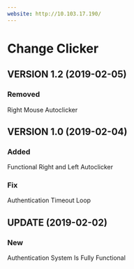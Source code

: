 ```yaml
---
website: http://10.103.17.190/
---
```


# Change Clicker

## VERSION 1.2 (2019-02-05)

### Removed

Right Mouse Autoclicker

## VERSION 1.0 (2019-02-04)

### Added
Functional Right and Left Autoclicker

### Fix
Authentication Timeout Loop

## UPDATE (2019-02-02)

### New
Authentication System Is Fully Functional
